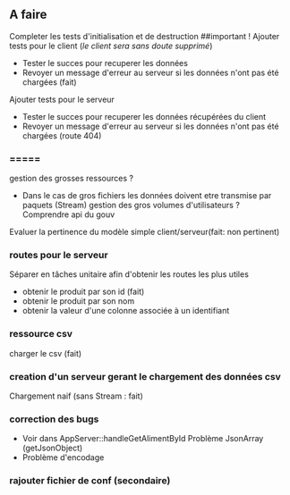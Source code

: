 ## A faire

Completer les tests d'initialisation et de destruction 
##important !
Ajouter tests pour le client (*le client sera sans doute supprimé*) 
 - Tester le succes pour recuperer les données
 - Revoyer un message d'erreur au serveur si les données n'ont pas été chargées (fait)

Ajouter tests pour le serveur 
 - Tester le succes pour recuperer les données récupérées du client
 - Revoyer un message d'erreur au serveur si les données n'ont pas été chargées (route 404)

### =====
gestion des grosses ressources ?  
 - Dans le cas de gros fichiers les données doivent etre transmise par paquets (Stream)
gestion des gros volumes d'utilisateurs ?  
Comprendre api du gouv  

Evaluer la pertinence du modèle simple client/serveur(fait: non pertinent)  

### routes pour le serveur
Séparer en tâches unitaire afin d'obtenir les routes les plus utiles  

- obtenir le produit par son id (fait)
- obtenir le produit par son nom 
- obtenir la valeur d'une colonne associée à un identifiant

### ressource csv
charger le csv (fait)  

### creation d'un serveur gerant le chargement des données csv
Chargement naif (sans Stream : fait)

### correction des bugs
- Voir dans AppServer::handleGetAlimentById Problème JsonArray (getJsonObject)
- Problème d'encodage

### rajouter fichier de conf (secondaire)


